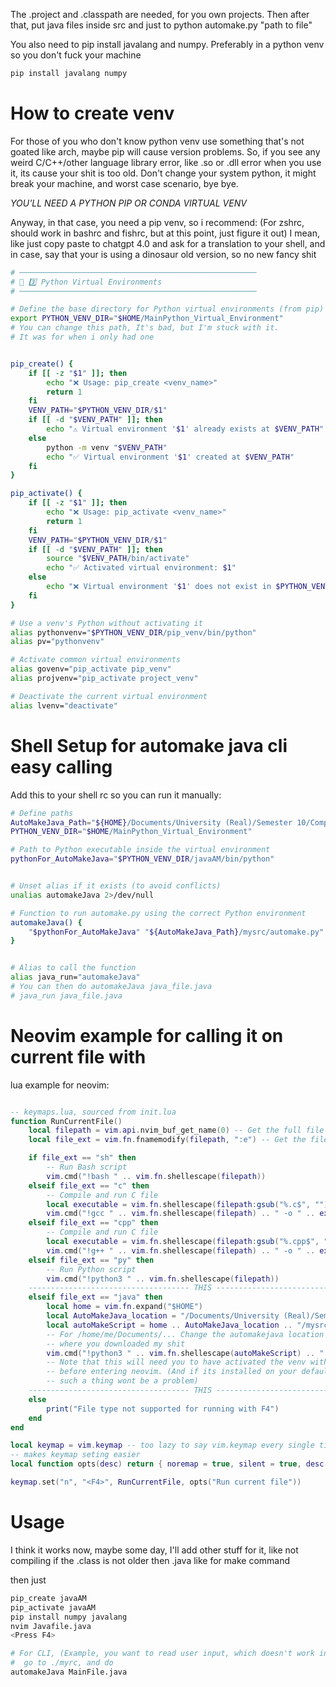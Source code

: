The .project and .classpath are needed, for you own projects.
Then after that, put java files inside src and just to python automake.py "path to file"

You also need to pip install javalang and numpy. Preferably in a python venv so you don't fuck your machine

```bash
pip install javalang numpy
```

# How to create venv

For those of you who don't know python venv use something that's not goated like arch, maybe pip will cause version problems.
So, if you see any weird C/C++/other language library error, like .so or .dll error when you use it, its cause your shit is too old.
Don't change your system python, it might break your machine, and worst case scenario, bye bye.

_YOU'LL NEED A PYTHON PIP OR CONDA VIRTUAL VENV_

Anyway, in that case, you need a pip venv, so i recommend:
(For zshrc, should work in bashrc and fishrc, but at this point, just figure it out)
I mean, like just copy paste to chatgpt 4.0 and ask for a translation to your shell, and in case, say that your is using a
dinosaur old version, so no new fancy shit

```bash
# ─────────────────────────────────────────────────────
# 🚀 3️⃣ Python Virtual Environments
# ─────────────────────────────────────────────────────

# Define the base directory for Python virtual environments (from pip)
export PYTHON_VENV_DIR="$HOME/MainPython_Virtual_Environment"
# You can change this path, It's bad, but I'm stuck with it.
# It was for when i only had one


pip_create() {
    if [[ -z "$1" ]]; then
        echo "❌ Usage: pip_create <venv_name>"
        return 1
    fi
    VENV_PATH="$PYTHON_VENV_DIR/$1"
    if [[ -d "$VENV_PATH" ]]; then
        echo "⚠️ Virtual environment '$1' already exists at $VENV_PATH"
    else
        python -m venv "$VENV_PATH"
        echo "✅ Virtual environment '$1' created at $VENV_PATH"
    fi
}

pip_activate() {
    if [[ -z "$1" ]]; then
        echo "❌ Usage: pip_activate <venv_name>"
        return 1
    fi
    VENV_PATH="$PYTHON_VENV_DIR/$1"
    if [[ -d "$VENV_PATH" ]]; then
        source "$VENV_PATH/bin/activate"
        echo "✅ Activated virtual environment: $1"
    else
        echo "❌ Virtual environment '$1' does not exist in $PYTHON_VENV_DIR"
    fi
}

# Use a venv's Python without activating it
alias pythonvenv="$PYTHON_VENV_DIR/pip_venv/bin/python"
alias pv="pythonvenv"

# Activate common virtual environments
alias govenv="pip_activate pip_venv"
alias projvenv="pip_activate project_venv"

# Deactivate the current virtual environment
alias lvenv="deactivate"

```

# Shell Setup for automake java cli easy calling

Add this to your shell rc so you can run it manually:

```bash
# Define paths
AutoMakeJava_Path="${HOME}/Documents/University (Real)/Semester 10/Comp 303/AutomakeJava"
PYTHON_VENV_DIR="$HOME/MainPython_Virtual_Environment"

# Path to Python executable inside the virtual environment
pythonFor_AutoMakeJava="$PYTHON_VENV_DIR/javaAM/bin/python"


# Unset alias if it exists (to avoid conflicts)
unalias automakeJava 2>/dev/null

# Function to run automake.py using the correct Python environment
automakeJava() {
	"$pythonFor_AutoMakeJava" "${AutoMakeJava_Path}/mysrc/automake.py" "$@"
}


# Alias to call the function
alias java_run="automakeJava"
# You can then do automakeJava java_file.java
# java_run java_file.java

```

# Neovim example for calling it on current file with <F4>

lua example for neovim:

```lua

-- keymaps.lua, sourced from init.lua
function RunCurrentFile()
	local filepath = vim.api.nvim_buf_get_name(0) -- Get the full file path
	local file_ext = vim.fn.fnamemodify(filepath, ":e") -- Get the file extension

	if file_ext == "sh" then
		-- Run Bash script
		vim.cmd("!bash " .. vim.fn.shellescape(filepath))
	elseif file_ext == "c" then
		-- Compile and run C file
		local executable = vim.fn.shellescape(filepath:gsub("%.c$", ""))
		vim.cmd("!gcc " .. vim.fn.shellescape(filepath) .. " -o " .. executable .. " && " .. executable)
	elseif file_ext == "cpp" then
		-- Compile and run C file
		local executable = vim.fn.shellescape(filepath:gsub("%.cpp$", ""))
		vim.cmd("!g++ " .. vim.fn.shellescape(filepath) .. " -o " .. executable .. " && " .. executable)
	elseif file_ext == "py" then
		-- Run Python script
		vim.cmd("!python3 " .. vim.fn.shellescape(filepath))
    ------------------------------------ THIS ------------------------------------------------------------
	elseif file_ext == "java" then
		local home = vim.fn.expand("$HOME")
		local AutoMakeJava_location = "/Documents/University (Real)/Semester 10/Comp 303/AutomakeJava"
		local autoMakeScript = home .. AutoMakeJava_location .. "/mysrc/automake.py"
        -- For /home/me/Documents/... Change the automakejava location for
        -- where you downloaded my shit
		vim.cmd("!python3 " .. vim.fn.shellescape(autoMakeScript) .. " " .. vim.fn.shellescape(filepath))
        -- Note that this will need you to have activated the venv with javalang and numpy
        -- before entering neovim. (And if its installed on your default python,
        -- such a thing wont be a problem)
    ------------------------------------ THIS ------------------------------------------------------------
	else
		print("File type not supported for running with F4")
	end
end

local keymap = vim.keymap -- too lazy to say vim.keymap every single time
-- makes keymap seting easier
local function opts(desc) return { noremap = true, silent = true, desc = desc } end

keymap.set("n", "<F4>", RunCurrentFile, opts("Run current file"))


```

# Usage

I think it works now, maybe some day, I'll add other stuff for it, like not compiling if the .class is not older then .java like for make command

then just

```bash
pip_create javaAM
pip_activate javaAM
pip install numpy javalang
nvim Javafile.java
<Press F4>

# For CLI, (Example, you want to read user input, which doesn't work inside neovim)
#  go to ./myrc, and do
automakeJava MainFile.java

```
